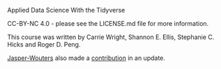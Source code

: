 Applied Data Science With the Tidyverse

CC-BY-NC 4.0 - please see the LICENSE.md file for more information. 

This course was written by Carrie Wright, Shannon E. Ellis, Stephanie C. Hicks and Roger D. Peng.

[Jasper-Wouters](https://github.com/Jasper-Wouters) also made a [contribution](https://github.com/jhudsl/tidyversecourse/pull/9) in an update.
